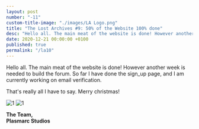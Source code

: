 ```yaml
---
layout: post
number: "-11"
custom-title-image: "./images/LA Logo.png"
title: "The Lost Archives #9: 50% of the Website 100% done"
desc: "Hello all. The main meat of the website is done! However another week is needed to build the forum. So far I have done the sign_up page, and I am currently working on email verification."
date: 2020-12-21 00:00:00 +0100
published: true
permalink: "/la10"
---
```


Hello all. The main meat of the website is done! However another week is needed to build the forum. So far I have done the sign_up page, and I am currently working on email verification.

That's really all I have to say. Merry christmas!

![1](./forensic-friday-media/-la10/forums_banner.png)
![1](./forensic-friday-media/-la10/screen.png)

**The Team,**\
**Plasmarc Studios**
